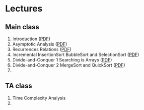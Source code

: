 # Lectures

## Main class

1. Introduction ([PDF](slides/spring2024/Lec00_Introduction.pdf))
2. Asymptotic Analysis ([PDF](slides/spring2024/Lec01_Asymptotic_Analysis.pdf))
3. Recurrences Relations ([PDF](slides/spring2024/Lec02_Recurrences_Relations.pdf))
3. Incremental InsertionSort BubbleSort and SelectionSort ([PDF](slides/spring2024/Lec03_Incremental__InsertionSort_BubbleSort_and_SelectionSort.pdf))
4. Divide-and-Conquer 1 Searching is Arrays ([PDF](slides/spring2024/Lec04_Divide-and-Conquer_1_Search_Array.pdf))
5. Divide-and-Conquer 2 MergeSort and QuickSort ([PDF](slides/spring2024/Lec04_Divide-and-Conquer_2_MergeSort_and_QuickSort.pdf))
6. 



## TA class
1. Time Complexity Analysis
2. 

